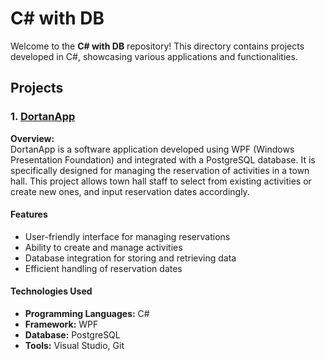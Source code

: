 # C# with DB

Welcome to the **C# with DB** repository! This directory contains projects developed in C#, showcasing various applications and functionalities.

## Projects

### 1. [DortanApp](https://github.com/melih0132/PROJECTS/tree/main/C%23%20with%20DB/DORTANAPP)

**Overview:**  
DortanApp is a software application developed using WPF (Windows Presentation Foundation) and integrated with a PostgreSQL database. It is specifically designed for managing the reservation of activities in a town hall. This project allows town hall staff to select from existing activities or create new ones, and input reservation dates accordingly.

#### Features
- User-friendly interface for managing reservations
- Ability to create and manage activities
- Database integration for storing and retrieving data
- Efficient handling of reservation dates

#### Technologies Used
- **Programming Languages:** C#
- **Framework:** WPF
- **Database:** PostgreSQL
- **Tools:** Visual Studio, Git
